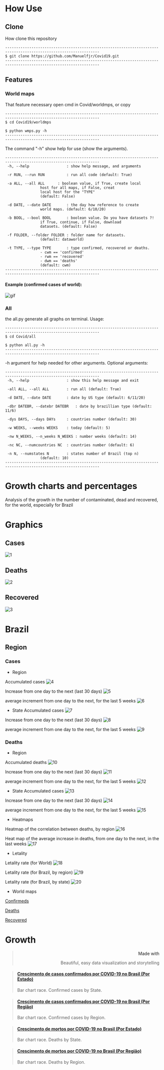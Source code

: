 # How Use

<head>
  <meta charset="UTF-8">
  <meta name="description" content="Free tracking for COVID-19 in world">
  <meta name="keywords" content="HTML,Python">
  <meta name="author" content="Manuel Ferreira Junior">
  <meta name="viewport" content="width=device-width, initial-scale=1.0">
</head> 

## Clone

How clone this repository
```{git}
-----------------------------------------------------------------------------------------------------------------
$ git clone https://github.com/Manuelfjr/Covid19.git 
-----------------------------------------------------------------------------------------------------------------
```

## Features

### World maps

That feature necessary open cmd in Covid/worldmps, or copy
```{git}
-----------------------------------------------------------------------------------------------------------------
$ cd Covid19/worldmps

$ python wmps.py -h
-----------------------------------------------------------------------------------------------------------------
```
The command "-h" show help for use (show the arguments).
```{git}
-----------------------------------------------------------------------------------------------------------------
 -h, --help           		: show help message, and arguments

 -r RUN, --run RUN    		: run all code (default: True)

 -a ALL, --all ALL		: boolean value, if True, create local
				host for all maps, if False, creat
				local host for the "TYPE"
				(default: False)

 -d DATE, --date DATE		: the day how reference to create
				world maps. (default: 6/10/20) 

 -b BOOL, --bool BOOL    	: boolean value. Do you have datasets ?!
			  	if True, continue, if False, download
		 		datasets. (default: False)

 -f FOLDER, --folder FOLDER	: folder name for datasets.
				(default: dataworld)

 -t TYPE, --type TYPE 		: type confirmed, recovered or deaths.
				- cwm == 'confirmed'
				- rwm == 'recovered'
				- dwm == 'deaths'
				(default: cwm)
-----------------------------------------------------------------------------------------------------------------
```
#### Example (confirmed cases of world):

![gif](https://raw.githubusercontent.com/Manuelfjr/Covid19/master/.others/.cwm.gif)

### All 

the all.py generate all graphs on terminal. Usage:

```{git}
-----------------------------------------------------------------------------------------------------------------
$ cd Covid/all

$ python all.py -h 
-----------------------------------------------------------------------------------------------------------------
```
-h argument for help needed for other arguments. Optional arguments:
```{git}
-----------------------------------------------------------------------------------------------------------------
 -h, --help            		: show this help message and exit

 -all ALL, --all ALL   		: run all (default: True)

 -d DATE, --date DATE  		: date by US type (default: 6/11/20)

 -dbr DATEBR, --datebr DATEBR	: date by brazillian type (default: 11/6)

 -dys DAYS, --days DAYs   	: countries number (default: 30)

 -w WEEKS, --weeks WEEKS  	: today (default: 5)

 -nw N_WEEKS, --n_weeks N_WEEKS : number weeks (default: 14)

 -nc NC, --numcountries NC 	: countries number (default: 6)

 -n N, --numstates N   		: states number of Brazil (top n) 
				(default: 10)
-----------------------------------------------------------------------------------------------------------------
```
# Growth charts and percentages
Analysis of the growth in the number of contaminated, dead and recovered, for the world, especially for Brazil

# Graphics

## Cases
![1](https://raw.githubusercontent.com/Manuelfjr/Covid19/master/all/images/confirmedcovid.png)

## Deaths
![2](https://raw.githubusercontent.com/Manuelfjr/Covid19/master/all/images/deathscovid.png)

## Recovered
![3](https://raw.githubusercontent.com/Manuelfjr/Covid19/master/all/images/revoredcovid.png)

# Brazil

## Region

### Cases

* Region

Accumulated cases 
![4](https://raw.githubusercontent.com/Manuelfjr/Covid19/master/all/images/cumconfirmregion.png)

Increase from one day to the next (last 30 days)
![5](https://raw.githubusercontent.com/Manuelfjr/Covid19/master/all/images/confirmratedaysregion.png)

average increment from one day to the next, for the last 5 weeks
![6](https://raw.githubusercontent.com/Manuelfjr/Covid19/master/all/images/confirmrateweeksregion.png)

* State
Accumulated cases 
![7](https://raw.githubusercontent.com/Manuelfjr/Covid19/master/all/images/cumconfirmstate.png)

Increase from one day to the next (last 30 days)
![8](https://raw.githubusercontent.com/Manuelfjr/Covid19/master/all/images/confirmratedaysstate.png)

average increment from one day to the next, for the last 5 weeks
![9](https://raw.githubusercontent.com/Manuelfjr/Covid19/master/all/images/confirmrateweeksstate.png)


### Deaths

* Region

Accumulated deaths 
![10](https://raw.githubusercontent.com/Manuelfjr/Covid19/master/all/images/cumdeathsregion.png)

Increase from one day to the next (last 30 days)
![11](https://raw.githubusercontent.com/Manuelfjr/Covid19/master/all/images/deathsratedaysregion.png)

average increment from one day to the next, for the last 5 weeks
![12](https://raw.githubusercontent.com/Manuelfjr/Covid19/master/all/images/deathsrateweeksregion.png)

* State
Accumulated cases 
![13](https://raw.githubusercontent.com/Manuelfjr/Covid19/master/all/images/cumdeathsstate.png)

Increase from one day to the next (last 30 days)
![14](https://raw.githubusercontent.com/Manuelfjr/Covid19/master/all/images/deathsratedaysstate.png)

average increment from one day to the next, for the last 5 weeks
![15](https://raw.githubusercontent.com/Manuelfjr/Covid19/master/all/images/deathsrateweeksstate.png)

* Heatmaps

Heatmap of the correlation between deaths, by region
![16](https://raw.githubusercontent.com/Manuelfjr/Covid19/master/all/images/heatmapregiondeathscorr.png)

Heat map of the average increase in deaths, from one day to the next, in the last weeks
![17](https://raw.githubusercontent.com/Manuelfjr/Covid19/master/all/images/heatmapregionweeksdeathscorr.png)

* Letality

Letality rate (for World)
![18](https://raw.githubusercontent.com/Manuelfjr/Covid19/master/all/images/letalityrate.png)

Letality rate (for Brazil, by region)
![19](https://raw.githubusercontent.com/Manuelfjr/Covid19/master/all/images/letalityratebrregion.png)

Letality rate (for Brazil, by state)
![20](https://raw.githubusercontent.com/Manuelfjr/Covid19/master/all/images/letalityratebrstate.png)

* World maps

[Confirmeds]()

[Deaths]()

[Recovered]()

# Growth

<blockquote style='width:100%!;margin-top:4px!important;text-align:right!important;'><a class='flourish-credit' href='https://public.flourish.studio/visualisation/2713318/?utm_source=embed&utm_campaign=visualisation/2713318' target='_top' style='text-decoration:none!important'><img alt='Made with Flourish' src='https://public.flourish.studio/resources/made_with_flourish.svg' style='width:105px!important;height:16px!important;border:none!important;margin:0!important;'> </a><p>Beautiful, easy data visualization and storytelling</p></blockquote>


<blockquote class="embedly-card"><h4><a href="https://public.flourish.studio/visualisation/2702302/">Crescimento de casos confirmados por COVID-19 no Brasil (Por Estado)</a></h4><p>Bar chart race. Confirmed cases by State.</p></blockquote>

<blockquote class="embedly-card"><h4><a href="https://public.flourish.studio/visualisation/2702550/">Crescimento de casos confirmados por COVID-19 no Brasil (Por Região)</a></h4><p>Bar chart race. Confirmed cases by Region.</p></blockquote>

<blockquote class="embedly-card"><h4><a href="https://public.flourish.studio/visualisation/2713318/">Crescimento de mortos por COVID-19 no Brasil (Por Estado)</a></h4><p>Bar chart race. Deaths by State.</p></blockquote>

<blockquote class="embedly-card"><h4><a href="https://public.flourish.studio/visualisation/2713121/">Crescimento de mortos por COVID-19 no Brasil (Por Região)</a></h4><p>Bar chart race. Deaths by Region.</p></blockquote>



